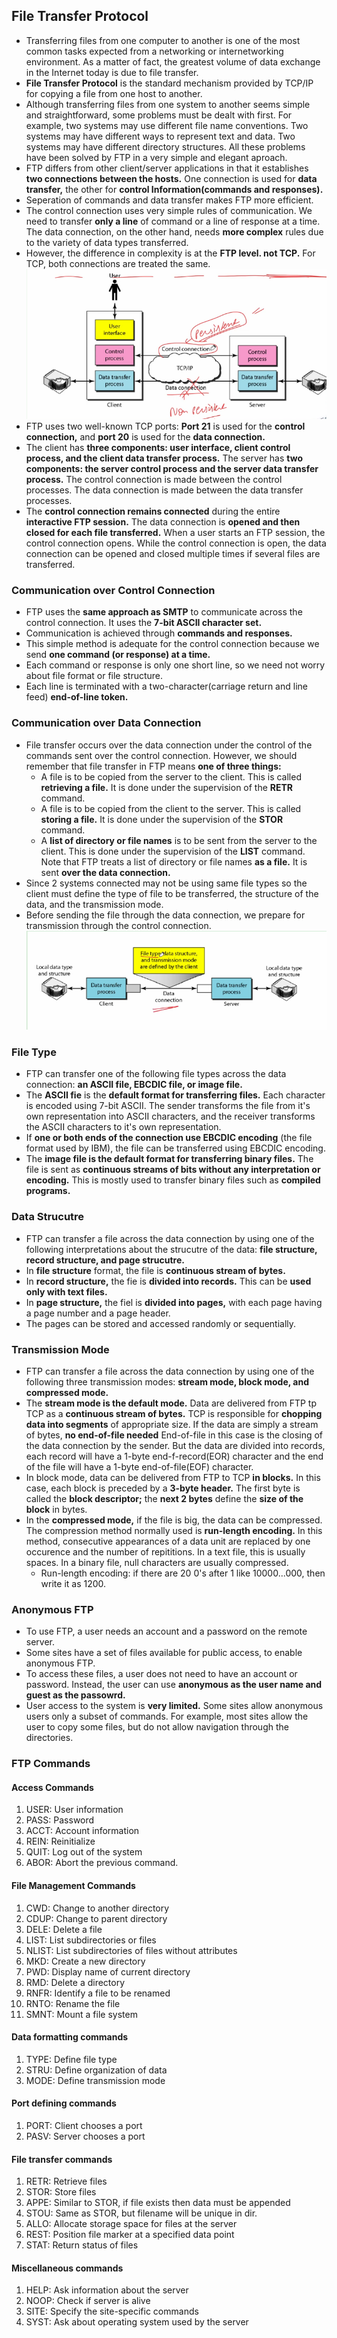 ## File Transfer Protocol
- Transferring files from one computer to another is one of the most common tasks expected from a networking or internetworking environment. As a matter of fact, the greatest volume of data exchange in the Internet today is due to file transfer.
- **File Transfer Protocol** is the standard mechanism provided by TCP/IP for copying a file from one host to another.
- Although transferring files from one system to another seems simple and straightforward, some problems must be dealt with first. For example, two systems may use different file name conventions. Two systems may have different ways to represent text and data. Two systems may have different directory structures. All these problems have been solved by FTP in a very simple and elegant aproach.
- FTP differs from other client/server applications in that it establishes **two connections between the hosts.** One connection is used for **data transfer,** the other for **control Information(commands and responses).**
- Seperation of commands and data transfer makes FTP more efficient.
- The control connection uses very simple rules of communication. We need to transfer **only a line** of command or a line of response at a time. The data connection, on the other hand, needs **more complex** rules due to the variety of data types transferred.
- However, the difference in complexity is at the **FTP level. not TCP.** For TCP, both connections are treated the same.
![Alt text](image-12.png)
- FTP uses two well-known TCP ports: **Port 21** is used for the **control connection,** and **port 20** is used for the **data connection.**
- The client has **three components: user interface, client control process, and the client data transfer process.** The server has **two components: the server control process and the server data transfer process.** The control connection is made between the control processes. The data connection is made between the data transfer processes.
- The **control connection remains connected** during the entire **interactive FTP session.** The data connection is **opened and then closed for each file transferred.** When a user starts an FTP session, the control connection opens. While the control connection is open, the data connection can be opened and closed multiple times if several files are transferred.
### Communication over Control Connection
- FTP uses the **same approach as SMTP** to communicate across the control connection. It uses the **7-bit ASCII character set.**
- Communication is achieved through **commands and responses.**
- This simple method is adequate for the control connection because we send **one command (or response) at a time.**
- Each command or response is only one short line, so we need not worry about file format or file structure.
- Each line is terminated with a two-character(carriage return and line feed) **end-of-line token.**
### Communication over Data Connection
- File transfer occurs over the data connection under the control of the commands sent over the control connection. However, we should remember that file transfer in FTP means **one of three things:**
  - A file is to be copied from the server to the client. This is called **retrieving a file.** It is done under the supervision of the **RETR** command.
  - A file is to be copied from the client to the server. This is called **storing a file.** It is done under the supervision of the **STOR** command.
  - A **list of directory or file names** is to be sent from the server to the client. This is done under the supervision of the **LIST** command. Note that FTP treats a list of directory or file names **as a file.** It is sent **over the data connection.**
- Since 2 systems connected may not be using same file types so the client must define the type of file to be transferred, the structure of the data, and the transmission mode.
- Before sending the file through the data connection, we prepare for transmission through the control connection.
![Alt text](image-13.png)
### File Type
- FTP can transfer one of the following file types across the data connection: **an ASCII file, EBCDIC file, or image file.**
- The **ASCII fie** is the **default format for transferring files.** Each character is encoded using 7-bit ASCII. The sender transforms the file from it's own representation into ASCII characters, and the receiver transforms the ASCII characters to it's own representation.
- If **one or both ends of the connection use EBCDIC encoding** (the file format used by IBM), the file can be transferred using EBCDIC encoding.
- The **image file is the default format for transferring binary files.** The file is sent as **continuous streams of bits without any interpretation or encoding.** This is mostly used to transfer binary files such as **compiled programs.**
### Data Strucutre
- FTP can transfer a file across the data connection by using one of the following interpretations about the strucutre of the data: **file structure, record structure, and page strucutre.**
- In **file structure** format, the file is **continuous stream of bytes.**
- In **record structure,** the fie is **divided into records.** This can be **used only with text files.**
- In **page structure,** the fiel is **divided into pages,** with each page having a page number and a page header.
- The pages can be stored and accessed randomly or sequentially.
### Transmission Mode
- FTP can transfer a file across the data connection by using one of the following three transmission modes: **stream mode, block mode, and compressed mode.**
- The **stream mode is the default mode.** Data are delivered from FTP tp TCP as a **continuous stream of bytes.** TCP is responsible for **chopping data into segments** of appropriate size. If the data are simply a stream of bytes, **no end-of-file needed** End-of-file in this case is the closing of the data connection by the sender. But the data are divided into records, each record will have a 1-byte end-f-record(EOR) character and the end of the file will have a 1-byte end-of-file(EOF) character.
- In block mode, data can be delivered from FTP to TCP **in blocks.** In this case, each block is preceded by a **3-byte header.** The first byte is called the **block descriptor;** the **next 2 bytes** define the **size of the block** in bytes.
- In the **compressed mode,** if the file is big, the data can be compressed. The compression method normally used is **run-length encoding.** In this method, consecutive appearances of a data unit are replaced by one occurence and the number of repititions. In a text file, this is usually spaces. In a binary file, null characters are usually compressed.
  - Run-length encoding: if there are 20 0's after 1 like 10000...000, then write it as 1200.
### Anonymous FTP
- To use FTP, a user needs an account and a password on the remote server.
- Some sites have a set of files available for public access, to enable anonymous FTP.
- To access these files, a user does not need to have an account or password. Instead, the user can use **anonymous as the user name and guest as the passowrd.**
- User access to the system is **very limited.** Some sites allow anonymous users only a subset of commands. For example, most sites allow the user to copy some files, but do not allow navigation through the directories.
### FTP Commands
#### Access Commands
1. USER: User information
2. PASS: Password
3. ACCT: Account information
4. REIN: Reinitialize
5. QUIT: Log out of the system
6. ABOR: Abort the previous command.
#### File Management Commands
1. CWD: Change to another directory
2. CDUP: Change to parent directory
3. DELE: Delete a file
4. LIST: List subdirectories or files
5. NLIST: List subdirectories of files without attributes
6. MKD: Create a new directory
7. PWD: Display name of current directory
8. RMD: Delete a directory
9. RNFR: Identify a file to be renamed
10. RNTO: Rename the file
11. SMNT: Mount a file system
#### Data formatting commands
1. TYPE: Define file type
2. STRU: Define organization of data
3. MODE: Define transmission mode
#### Port defining commands
1. PORT: Client chooses a port
2. PASV: Server chooses a port
#### File transfer commands
1. RETR: Retrieve files
2. STOR: Store files
3. APPE: Similar to STOR, if file exists then data must be appended
4. STOU: Same as STOR, but filename will be unique in dir.
5. ALLO: Allocate storage space for files at the server
6. REST: Position file marker at a specified data point
7. STAT: Return status of files
#### Miscellaneous commands
1. HELP: Ask information about the server
2. NOOP: Check if server is alive
3. SITE: Specify the site-specific commands
4. SYST: Ask about operating system used by the server